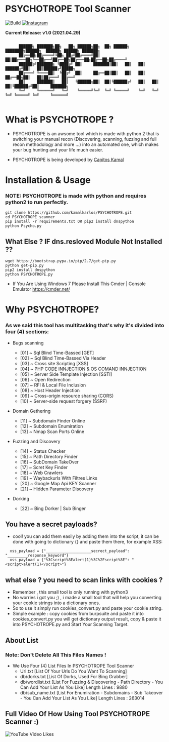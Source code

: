 PSYCHOTROPE Tool Scanner
=========

![Build](https://img.shields.io/badge/Built%20with-Python-Blue)
<a href="https://instagram.com/capitoskamal/">
    ![Instagram](https://img.shields.io/instagram/url?url=https%3A%2F%2Fgithub.com%2Fmaurosoria%2Fdirsearch)
</a>



**Current Release: v1.0 (2021.04.29)**
```

      ██████╗ ███████╗██╗   ██╗ ██████╗██╗  ██╗ ██████╗ ████████╗██████╗  ██████╗ ██████╗ ███████╗
      ██╔══██╗██╔════╝╚██╗ ██╔╝██╔════╝██║  ██║██╔═══██╗╚══██╔══╝██╔══██╗██╔═══██╗██╔══██╗██╔════╝
      ██████╔╝███████╗ ╚████╔╝ ██║     ███████║██║   ██║   ██║   ██████╔╝██║   ██║██████╔╝█████╗  
      ██╔═══╝ ╚════██║  ╚██╔╝  ██║     ██╔══██║██║   ██║   ██║   ██╔══██╗██║   ██║██╔═══╝ ██╔══╝  
      ██║     ███████║   ██║   ╚██████╗██║  ██║╚██████╔╝   ██║   ██║  ██║╚██████╔╝██║     ███████╗
      ╚═╝     ╚══════╝   ╚═╝    ╚═════╝╚═╝  ╚═╝ ╚═════╝    ╚═╝   ╚═╝  ╚═╝ ╚═════╝ ╚═╝     ╚══════╝
                                                                                            
```


What is PSYCHOTROPE ?
=======

- PSYCHOTROPE is an awsome tool which is made with python 2 that is switching your manual recon (Discovering, scanning, fuzzing and full recon methodology and more ...) into an automated one, which makes your bug hunting and your life much easier.

- PSYCHOTROPE is being developed by [Capitos Kamal](https://instagram/capitoskamal/)

Installation & Usage
=========
### NOTE: PSYCHOTROPE is made with python and requires python2 to run perfectly.
```
git clone https://github.com/kamalkarlos/PSYCHOTROPE.git
cd PSYCHOTROPE_scanner
pip install -r requirements.txt OR pip2 install dnspython
python Psycho.py
```
What Else ? IF dns.resloved Module Not Installed ??
-------------------

```
wget https://bootstrap.pypa.io/pip/2.7/get-pip.py
python get-pip.py
pip2 install dnspython
python PSYCHOTROPE.py

```
- If You Are Using Windows 7 Please Install This Cmder | Console Emulator https://cmder.net/

Why PSYCHOTROPE?
=========

### As we said this tool has multitasking that's why it's divided into four (4) sections:

- Bugs scanning
  - [01] ~ Sql Blind Time-Bassed [GET]
  - [02] ~ Sql Blind Time-Bassed Via Header
  - [03] ~ Cross site Scripting [XSS]
  - [04] ~ PHP CODE INNJECTION & OS COMAND INNJECTION
  - [05] ~ Server Side Template Injection [SSTI]
  - [06] ~ Open Redirection
  - [07] ~ RFI & Local File Inclusion
  - [08] ~ Host Header Injection
  - [09] ~ Cross-origin resource sharing (CORS)
  - [10] ~ Server-side request forgery (SSRF)
- Domain Gethering
    - [11] ~ Subdomain Finder Online
    - [12] ~ Subdomain Enumiration
    - [13] ~ Nmap Scan Ports Online

- Fuzzing and Discovery
  - [14] ~ Status Checker
  - [15] ~ Path Directory Finder
  - [16] ~ SubDomain TakeOver
  - [17] ~ Scret Key Finder
  - [18] ~ Web Crawlers
  - [19] ~ Waybackurls With Filtres Links
  - [20] ~ Google Map Api KEY Scanner
  - [21] ~ Hidden Parameter Discovery
- Dorking
  - [22] ~ Bing Dorker | Sub Binger

You have a secret payloads?
------------------
- cool! you can add them easily by adding them into the script, it can be done with going to dictionary {} and paste them there, for example XSS:

```
  xss_payload = {"____________________secrect_payload": "_________response_keyword"}
  xss_payload = {"%3Cscript%3Ealert(1)%3C%2Fscript%3E": "<script>alert(1)</script>"}
```
what else ? you need to scan links with cookies ?
-------------------------
- Remember , this small tool is only running with python3
- No worries i got you ;) , i made a small tool that will help you converting your cookie strings into a dictionary ones.
- So to use it simply run cookies_convert.py and  paste your cookie string. 
- Simple example : copy cookies from burpsuite and paste it into cookies_convert.py you will get dictionary output result, copy & paste it into PSYCHOTROPE.py and Start Your Scanning Target.

About List
----------
### Note: Don't Delete All This Files Names !
- We Use Four (4) List Files In PSYCHOTROPE Tool Scanner
	- Url.txt [List Of Your Urls Do You Want To Scanning]
	- db/dorks.txt [List Of Dorks, Used For Bing Grabber]
	- db/wordlist.txt [List For Fuzzing & Discovering - Path Directory - You Can Add Your List As You Like] Length Lines : 9880
	- db/sub_name.txt [List For Enumiration - Subdomains - Sub Takeover - You Can Add Your List As You Like] Length Lines : 263014 

Full Video Of How Using Tool PSYCHOTROPE Scanner :)
-----------------------------------
![YouTube Video Likes](https://img.shields.io/youtube.com/channel/UC3_55SSunNsNFDVCQhO_5Mg)

<a href="https://www.youtube.com/channel/UC3_55SSunNsNFDVCQhO_5Mg" target="_blank">
</a>
